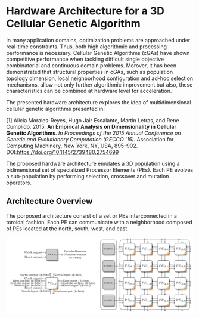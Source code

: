 # Hardware Architecture for a 3D Cellular Genetic Algorithm

In many application domains, optimization problems are approached under real-time constraints. Thus, both high algorithmic and processing performance is necessary. Cellular Genetic Algorithms (cGAs) have shown competitive performance when tackling difficult single objective combinatorial and continuous domain problems. Morover, it has been demonstrated that structural properties in cGAs, such as population topology dimension, local neighborhood configuration and ad-hoc selection mechanisms, allow not only further algorithmic improvement but also, these characteristics can be combined at hardware level for acceleration.

The presented hardware architecture explores the idea of multidimensional cellular genetic algorithms presented in:

[1] Alicia Morales-Reyes, Hugo Jair Escalante, Martin Letras, and Rene Cumplido. 2015. **An Empirical Analysis on Dimensionality in Cellular Genetic Algorithms**. *In Proceedings of the 2015 Annual Conference on Genetic and Evolutionary Computation (GECCO '15)*. Association for Computing Machinery, New York, NY, USA, 895–902. DOI:https://doi.org/10.1145/2739480.2754699

The proposed hardware architecture emulates a 3D population using a bidimensional set of specialized Processor Elements (PEs). Each PE evolves a sub-population by performing selection, crossover and mutation operators.

## Architecture Overview
The porposed architecture consist of a set or PEs interconnected in a toroidal fashion. Each PE can communicate with a neighborhood composed of PEs located at the north, south, west, and east.

![Architecture overview](arch.png)

